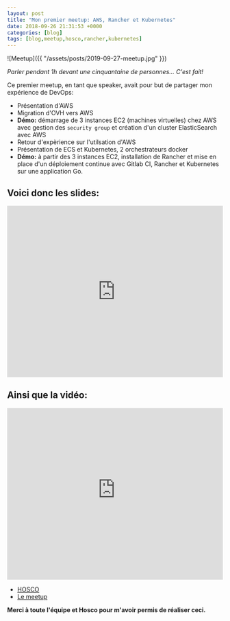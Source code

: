 ```yaml
---
layout: post
title: "Mon premier meetup: AWS, Rancher et Kubernetes"
date: 2018-09-26 21:31:53 +0000
categories: [blog]
tags: [blog,meetup,hosco,rancher,kubernetes]
---
```

![Meetup]({{ "/assets/posts/2019-09-27-meetup.jpg" }})

*Parler pendant 1h devant une cinquantaine de personnes... C'est fait!*

Ce premier meetup, en tant que speaker, avait pour but de partager mon expérience de DevOps:

* Présentation d'AWS
* Migration d'OVH vers AWS
* **Démo:** démarrage de 3 instances EC2 (machines virtuelles) chez AWS avec gestion des `security group` et création d'un cluster ElasticSearch avec AWS
* Retour d'expèrience sur l'utilsation d'AWS
* Présentation de ECS et Kubernetes, 2 orchestrateurs docker
* **Démo:** à partir des 3 instances EC2, installation de Rancher et mise en place d'un déploiement continue avec Gitlab CI, Rancher et Kubernetes sur une application Go.

## Voici donc les slides:

<embed src="https://cdn.hosco.com/tech/HOSCO-Meetup-20180927-A-Tech-Journey.pdf" width="100%" height="400px" />

## Ainsi que la vidéo:

<iframe width="100%" height="400px" src="https://s3.eu-central-1.amazonaws.com/hosco-cdn/tech/meetup-2018-09-27.m4v" frameborder="0" allowfullscreen></iframe>

* [HOSCO](https://www.hosco.com/)
* [Le meetup](https://www.meetup.com/SRE-DevOps-Hosco-A-tech-Journey-to-Rancher-Kubernetes/events/254270399/)

**Merci à toute l'équipe et Hosco pour m'avoir permis de réaliser ceci.**

